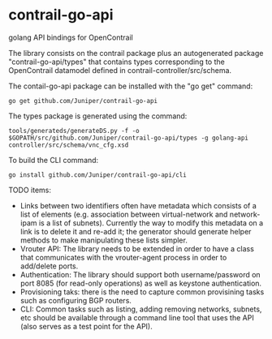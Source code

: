 contrail-go-api
===============

golang API bindings for OpenContrail

The library consists on the contrail package plus an autogenerated
package "contrail-go-api/types" that contains types corresponding to
the OpenContrail datamodel defined in contrail-controller/src/schema.

The contail-go-api package can be installed with the "go get" command:
```
go get github.com/Juniper/contrail-go-api
```

The types package is generated using the command:
```
tools/generateds/generateDS.py -f -o $GOPATH/src/github.com/Juniper/contrail-go-api/types -g golang-api controller/src/schema/vnc_cfg.xsd
```

To build the CLI command:
```
go install github.com/Juniper/contrail-go-api/cli
```

TODO items:
 - Links between two identifiers often have metadata which
consists of a list of elements (e.g. association between
virtual-network and network-ipam is a list of subnets). Currently the way to modify this metadata on a link is to delete it and re-add it; the generator should generate helper methods to make manipulating these lists simpler.
 - Vrouter API: The library needs to be extended in order to have a class that communicates with the vrouter-agent process in order to add/delete ports.
 - Authentication: The library should support both username/password on port 8085 (for read-only operations) as well as keystone authentication.
 - Provisioning taks: there is the need to capture common provisining tasks such as configuring BGP routers.
 - CLI: Common tasks such as listing, adding removing networks, subnets, etc should be available through a command line tool that uses the API (also serves as a test point for the API).
